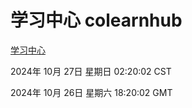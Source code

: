 # 学习中心 colearnhub
[学习中心](http://219.139.197.74:56308/colearnhub/)

2024年 10月 27日 星期日 02:20:02 CST

2024年 10月 26日 星期六 18:20:02 GMT
